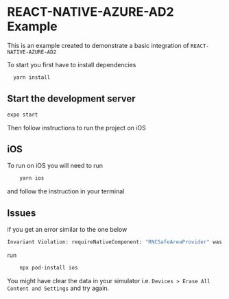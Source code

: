 # REACT-NATIVE-AZURE-AD2 Example

This is an example created to demonstrate a basic integration of `REACT-NATIVE-AZURE-AD2`

To start you first have to install dependencies

```bash
  yarn install
```

## Start the development server

```bash
expo start
```

Then follow instructions to run the project on iOS

## iOS

To run on iOS you will need to run

```bash
    yarn ios
```

and follow the instruction in your terminal

## Issues

if you get an error similar to the one below

``` bash
Invariant Violation: requireNativeComponent: "RNCSafeAreaProvider" was not found in the UIManager 
```

run

```bash
    npx pod-install ios
```

You might have clear the data in your simulator i.e. `Devices > Erase All Content and Settings` and try again.